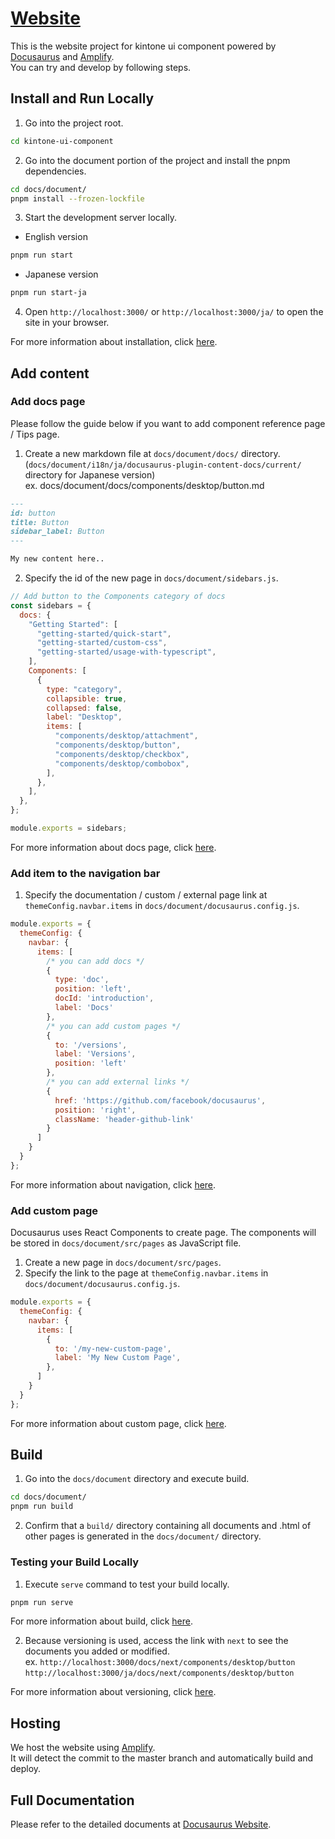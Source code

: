 # [Website](https://ui-component.kintone.dev/)

This is the website project for kintone ui component powered by [Docusaurus](https://docusaurus.io/) and [Amplify](https://aws.amazon.com/amplify/).<br>
You can try and develop by following steps.

## Install and Run Locally

1. Go into the project root.

```sh
cd kintone-ui-component
```

2. Go into the document portion of the project and install the pnpm dependencies.

```sh
cd docs/document/
pnpm install --frozen-lockfile
```

3. Start the development server locally.

- English version
```sh
pnpm run start
```

- Japanese version
```sh
pnpm run start-ja
```

4. Open `http://localhost:3000/` or `http://localhost:3000/ja/` to open the site in your browser.

For more information about installation, click [here](https://docusaurus.io/docs/installation).

## Add content

### Add docs page

Please follow the guide below if you want to add component reference page / Tips page.

1. Create a new markdown file at `docs/document/docs/` directory. (`docs/document/i18n/ja/docusaurus-plugin-content-docs/current/` directory for Japanese version)<br>
ex. docs/document/docs/components/desktop/button.md

```markdown
---
id: button
title: Button
sidebar_label: Button
---

My new content here..
```

2. Specify the id of the new page in `docs/document/sidebars.js`.

```js
// Add button to the Components category of docs
const sidebars = {
  docs: {
    "Getting Started": [
      "getting-started/quick-start",
      "getting-started/custom-css",
      "getting-started/usage-with-typescript",
    ],
    Components: [
      {
        type: "category",
        collapsible: true,
        collapsed: false,
        label: "Desktop",
        items: [
          "components/desktop/attachment",
          "components/desktop/button",
          "components/desktop/checkbox",
          "components/desktop/combobox",
        ],
      },
    ],
  },
};

module.exports = sidebars;
```

For more information about docs page, click [here](https://docusaurus.io/docs/create-doc).

### Add item to the navigation bar

1. Specify the documentation / custom / external page link at `themeConfig.navbar.items` in `docs/document/docusaurus.config.js`.

```js
module.exports = {
  themeConfig: {
    navbar: {
      items: [
        /* you can add docs */
        {
          type: 'doc',
          position: 'left',
          docId: 'introduction',
          label: 'Docs'
        },
        /* you can add custom pages */
        {
          to: '/versions',
          label: 'Versions',
          position: 'left'
        },
        /* you can add external links */
        {
          href: 'https://github.com/facebook/docusaurus',
          position: 'right',
          className: 'header-github-link'
        }
      ]
    }
  }
};
```

For more information about navigation, click [here](https://docusaurus.io/docs/api/themes/configuration#navbar-items).

### Add custom page

Docusaurus uses React Components to create page.
The components will be stored in `docs/document/src/pages` as JavaScript file.

1. Create a new page in `docs/document/src/pages`.
2. Specify the link to the page at `themeConfig.navbar.items` in `docs/document/docusaurus.config.js`.

```js
module.exports = {
  themeConfig: {
    navbar: {
      items: [
        {
          to: '/my-new-custom-page',
          label: 'My New Custom Page',
        },
      ]
    }
  }
};
```

For more information about custom page, click [here](https://docusaurus.io/docs/creating-pages).

## Build

1. Go into the `docs/document` directory and execute build.

```sh
cd docs/document/
pnpm run build
```

2. Confirm that a `build/` directory containing all documents and .html of other pages is generated in the `docs/document/` directory.

### Testing your Build Locally

1. Execute `serve` command to test your build locally.

```sh
pnpm run serve
```

For more information about build, click [here](https://docusaurus.io/docs/deployment).

2. Because versioning is used, access the link with `next` to see the documents you added or modified.<br>
ex. `http://localhost:3000/docs/next/components/desktop/button` <br>
`http://localhost:3000/ja/docs/next/components/desktop/button`

For more information about versioning, click [here](https://docusaurus.io/docs/versioning).

## Hosting

We host the website using [Amplify](https://aws.amazon.com/amplify/).<br>
It will detect the commit to the master branch and automatically build and deploy.

## Full Documentation

Please refer to the detailed documents at [Docusaurus Website](https://docusaurus.io/).
